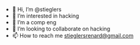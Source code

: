 - 👋 Hi, I’m @stieglers
- 👀 I’m interested in hacking
- 🌱 I’m a comp eng
- 💞️ I’m looking to collaborate on hacking
- 📫 How to reach me stieglersrenard@gmail.com

<!---
stieglers/stieglers is a ✨ special ✨ repository because its `README.md` (this file) appears on your GitHub profile.
You can click the Preview link to take a look at your changes.
--->
